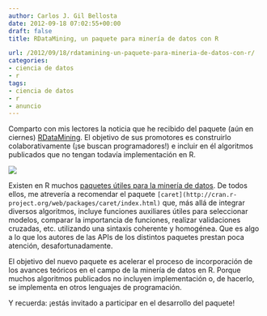 ```yaml
---
author: Carlos J. Gil Bellosta
date: 2012-09-18 07:02:55+00:00
draft: false
title: RDataMining, un paquete para minería de datos con R

url: /2012/09/18/rdatamining-un-paquete-para-mineria-de-datos-con-r/
categories:
- ciencia de datos
- r
tags:
- ciencia de datos
- r
- anuncio
---
```


Comparto con mis lectores la noticia que he recibido del paquete (aún en ciernes) [RDataMining](http://www.rdatamining.com/package). El objetivo de sus promotores es construirlo colaborativamente (¡se buscan programadores!) e incluir en él algoritmos publicados que no tengan todavía implementación en R.

[![](/wp-uploads/2012/09/rdatamining.png#center)
](/wp-uploads/2012/09/rdatamining.png#center)

Existen en R muchos [paquetes útiles para la minería de datos](http://www.rdatamining.com/package). De todos ellos, me atrevería a recomendar el paquete `[caret](http://cran.r-project.org/web/packages/caret/index.html)` que, más allá de integrar diversos algoritmos, incluye funciones auxiliares útiles para seleccionar modelos, comparar la importancia de funciones, realizar validaciones cruzadas, etc. utilizando una sintaxis coherente y homogénea. Que es algo a lo que los autores de las APIs de los distintos paquetes prestan poca atención, desafortunadamente.

El objetivo del nuevo paquete es acelerar el proceso de incorporación de los avances teóricos en el campo de la minería de datos en R. Porque muchos algoritmos publicados no incluyen implementación o, de hacerlo, se implementa en otros lenguajes de programación.

Y recuerda: ¡estás invitado a participar en el desarrollo del paquete!
